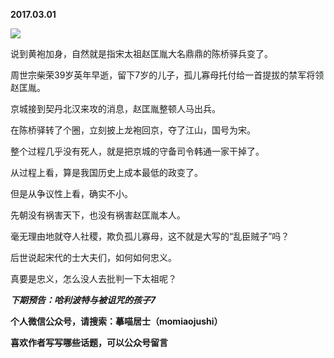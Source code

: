 
          
**2017.03.01**

![](http://upload-images.jianshu.io/upload_images/51001-31edfed37837bc02.png)


说到黄袍加身，自然就是指宋太祖赵匡胤大名鼎鼎的陈桥驿兵变了。

周世宗柴荣39岁英年早逝，留下7岁的儿子，孤儿寡母托付给一首提拔的禁军将领赵匡胤。

京城接到契丹北汉来攻的消息，赵匡胤整顿人马出兵。

在陈桥驿转了个圈，立刻披上龙袍回京，夺了江山，国号为宋。

整个过程几乎没有死人，就是把京城的守备司令韩通一家干掉了。

从过程上看，算是我国历史上成本最低的政变了。

但是从争议性上看，确实不小。

先朝没有祸害天下，也没有祸害赵匡胤本人。

毫无理由地就夺人社稷，欺负孤儿寡母，这不就是大写的“乱臣贼子”吗？

后世说起宋代的士大夫们，如何如何忠义。

真要是忠义，怎么没人去批判一下太祖呢？


***下期预告：哈利波特与被诅咒的孩子7***


**个人微信公众号，请搜索：摹喵居士（momiaojushi）**

**喜欢作者写写哪些话题，可以公众号留言**

        